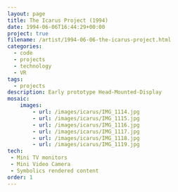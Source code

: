 ```yaml
---
layout: page
title: The Icarus Project (1994)
date: 1994-06-06T16:44:29+00:00
project: true
filename: /artist/1994-06-06-the-icarus-project.html
categories:
  - code
  - projects
  - technology
  - VR
tags:
  - projects
description: Early prototype Head-Mounted-Display
mosaic:
    images:
        - url: /images/icarus/IMG_1114.jpg
        - url: /images/icarus/IMG_1115.jpg
        - url: /images/icarus/IMG_1116.jpg
        - url: /images/icarus/IMG_1117.jpg
        - url: /images/icarus/IMG_1118.jpg
        - url: /images/icarus/IMG_1119.jpg
tech:
 - Mini TV monitors
 - Mini Video Camera
 - Symbolics rendered content
order: 1
---
```


